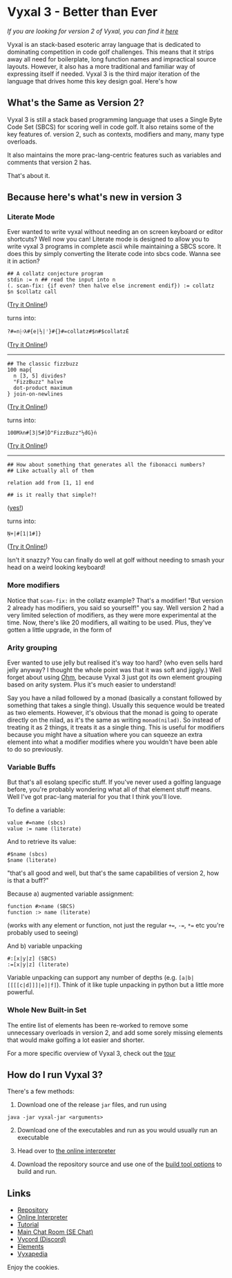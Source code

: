 # Vyxal 3 - Better than Ever

_If you are looking for version 2 of Vyxal, you can find it [here](https://github.com/Vyxal/Vyxal/tree/version-2)_


Vyxal is an stack-based esoteric array language that is dedicated to dominating competition in code golf challenges. This means that it strips away all need for boilerplate, long function names and impractical source layouts. However, it also has a more traditional and familiar way of expressing itself if needed. Vyxal 3 is the third major iteration of the language that drives home this key design goal. Here's how

## What's the Same as Version 2?

Vyxal 3 is still a stack based programming language that uses a Single Byte Code Set (SBCS) for scoring well in code golf. It also retains some of the key features of. version 2, such as contexts, modifiers and many, many type overloads.

It also maintains the more prac-lang-centric features such as variables and comments that version 2 has.

That's about it.

## Because here's what's new in version 3

### Literate Mode

Ever wanted to write vyxal without needing an on screen keyboard or editor shortcuts? Well now you can! Literate mode is designed to allow you to write vyxal 3 programs in complete ascii while maintaining a SBCS score. It does this by simply converting the literate code into sbcs code. Wanna see it in action?

```
## A collatz conjecture program
stdin := n ## read the input into n
(. scan-fix: {if even? then halve else increment endif}) := collatz
$n $collatz call
```

([Try it Online!](https://vyxal.github.io/latest.html#WyJsIiwiIiwiIyMgQSBjb2xsYXR6IGNvbmplY3R1cmUgcHJvZ3JhbVxuc3RkaW4gOj0gbiAjIyByZWFkIHRoZSBpbnB1dCBpbnRvIG5cbiguIHNjYW4tZml4OiB7aWYgZXZlbj8gdGhlbiBoYWx2ZSBlbHNlIGluY3JlbWVudCBlbmRpZn0pIDo9IGNvbGxhdHpcbiRuICRjb2xsYXR6IGNhbGwiLCIiLCIiLCIzLjAuMCJd))

turns into:

```
?#=n⸠ᵡλ#{e|½|ꜝ}#{}#=collatz#$n#$collatzĖ
```

([Try it Online!](https://vyxal.github.io/latest.html#WyIiLCIiLCI/Iz1u4rig4bWhzrsje2V8wr186pydfSN7fSM9Y29sbGF0eiMkbiMkY29sbGF0esSWIiwiIiwiIiwiMy4wLjAiXQ==))

---

```
## The classic fizzbuzz
100 map{
  n [3, 5] divides?
  "FizzBuzz" halve
  dot-product maximum
} join-on-newlines
```

([Try it Online!](https://vyxal.github.io/latest.html#WyJsIiwiIiwiIyMgVGhlIGNsYXNzaWMgZml6emJ1enpcbjEwMCBtYXB7XG4gIG4gWzMsIDVdIGRpdmlkZXM/XG4gIFwiRml6ekJ1enpcIiBoYWx2ZVxuICBkb3QtcHJvZHVjdCBtYXhpbXVtXG59IGpvaW4tb24tbmV3bGluZXMiLCIiLCIiLCIzLjAuMCJd))

turns into:

```
100Mλn#[3|5#]Ḋ"FizzBuzz"½ḋG}ṅ
```

([Try it Online!](https://vyxal.github.io/latest.html#WyIiLCIiLCIxMDBNzrtuI1szfDUjXeG4ilwiRml6ekJ1enpcIsK94biLR33huYUiLCIiLCIiLCIzLjAuMCJd))

---

```
## How about something that generates all the fibonacci numbers?
## Like actually all of them

relation add from [1, 1] end

## is it really that simple?!
```

([yes!](https://vyxal.github.io/latest.html#WyJsIiwiIiwicmVsYXRpb24gYWRkIGZyb20gWzEsIDFdIGVuZCIsIiIsIiIsIjMuMC4wIl0=))

turns into:

```
Ṇ+|#[1|1#]}
```

([Try it Online!](https://vyxal.github.io/latest.html#WyIiLCIiLCLhuYYrfCNbMXwxI119IiwiIiwiIiwiMy4wLjAiXQ==))

Isn't it snazzy? You can finally do well at golf without needing to smash your head on a weird looking keyboard!

### More modifiers

Notice that `scan-fix:` in the collatz example? That's a modifier! "But version 2 already has modifiers, you said so yourself!" you say. Well version 2 had a very limited selection of modifiers, as they were more experimental at the time. Now, there's like 20 modifiers, all waiting to be used. Plus, they've gotten a little upgrade, in the form of

### Arity grouping

Ever wanted to use jelly but realised it's way too hard? (who even sells hard jelly anyway? I thought the whole point was that it was soft and jiggly.) Well forget about using [Ohm](https://github.com/nickbclifford/Ohm#ohm-), because Vyxal 3 just got its own element grouping based on arity system. Plus it's much easier to understand!

Say you have a nilad followed by a monad (basically a constant followed by something that takes a single thing). Usually this sequence would be treated as two elements. However, it's obvious that the monad is going to operate directly on the nilad, as it's the same as writing `monad(nilad)`. So instead of treating it as 2 things, it treats it as a single thing. This is useful for modifiers because you might have a situation where you can squeeze an extra element into what a modifier modifies where you wouldn't have been able to do so previously.

### Variable Buffs

But that's all esolang specific stuff. If you've never used a golfing language before, you're probably wondering what all of that element stuff means. Well I've got prac-lang material for you that I think you'll love.

To define a variable:

```
value #=name (sbcs)
value := name (literate)
```

And to retrieve its value:

```
#$name (sbcs)
$name (literate)
```

"that's all good and well, but that's the same capabilities of version 2, how is that a buff?"

Because a) augmented variable assignment:

```
function #>name (SBCS)
function :> name (literate)
```

(works with any element or function, not just the regular `+=`, `-=`, `*=` etc you're probably used to seeing)

And b) variable unpacking

```
#:[x|y|z] (SBCS)
:=[x|y|z] (literate)
```

Variable unpacking can support any number of depths (e.g. `[a|b|[[[[c|d]]]|e]|f]`). Think of it like tuple unpacking in python but a little more powerful.

### Whole New Built-in Set

The entire list of elements has been re-worked to remove some unnecessary overloads in version 2, and add some sorely missing elements that would make golfing a lot easier and shorter.

For a more specific overview of Vyxal 3, check out the [tour](./documentation/Tour.md)

## How do I run Vyxal 3?

There's a few methods:

1. Download one of the release `jar` files, and run using

```
java -jar vyxal-jar <arguments>
```

2. Download one of the executables and run as you would usually run an executable

3. Head over to [the online interpreter](vyxal.github.io/latest)

4. Download the repository source and use one of the [build tool options](https://github.com/Vyxal/Vyxal/blob/version-3/contributing/BuildTools.md) to build and run.

## Links

- [Repository](https://github.com/Vyxal/Vyxal)
- [Online Interpreter](http://vyxal.github.io)
- [Tutorial](https://vyxapedia.hyper-neutrino.xyz/beginners)
- [Main Chat Room (SE Chat)](https://chat.stackexchange.com/rooms/106764/vyxal)
- [Vycord (Discord)](https://discord.gg/hER4Avd6fz)
- [Elements](https://github.com/Vyxal/Vyxal/blob/main/documents/knowledge/elements.md)
- [Vyxapedia](https://vyxapedia.hyper-neutrino.xyz/)

Enjoy the cookies.
